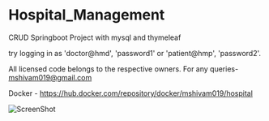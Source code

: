 # Hospital_Management

CRUD Springboot Project with mysql and thymeleaf

try logging in as 'doctor@hmd', 'password1' or 'patient@hmp', 'password2'.

All licensed code belongs to the respective owners. For any queries- mshivam019@gmail.com

Docker - https://hub.docker.com/repository/docker/mshivam019/hospital

![ScreenShot](https://github.com/mshivam019/Hospital_Management/blob/main/hms.png?raw=true)
